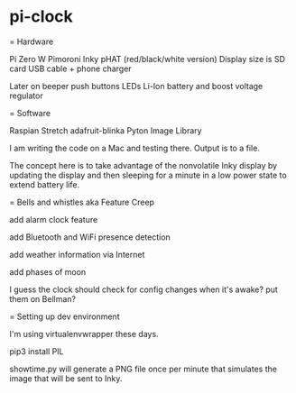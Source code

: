 # pi-clock

= Hardware

Pi Zero W
Pimoroni Inky pHAT (red/black/white version) Display size is 
SD card
USB cable + phone charger

Later on
beeper
push buttons
LEDs
Li-Ion battery and boost voltage regulator

= Software

Raspian Stretch
adafruit-blinka
Pyton Image Library

I am writing the code on a Mac and testing there. Output is to a file.

The concept here is to take advantage of the nonvolatile Inky display by updating the display
and then sleeping for a minute in a low power state to extend battery life.

= Bells and whistles aka Feature Creep

add alarm clock feature

add Bluetooth and WiFi presence detection

add weather information via Internet

add phases of moon

I guess the clock should check for config changes when it's awake? put them on Bellman?

= Setting up dev environment

I'm using virtualenvwrapper these days.

pip3 install PIL

showtime.py will generate a PNG file once per minute that simulates the image that will be sent to Inky.

